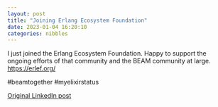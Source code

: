 ```yaml
---
layout: post
title: "Joining Erlang Ecosystem Foundation"
date: 2023-01-04 16:20:10
categories: nibbles
---
```


I just joined the Erlang Ecosystem Foundation. Happy to support the ongoing efforts of that community and the BEAM community at large. https://erlef.org/

#beamtogether #myelixirstatus

[Original LinkedIn post](https://www.linkedin.com/feed/update/urn%3Ali%3Ashare%3A7016438134997495808)
